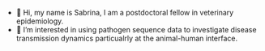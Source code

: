 - 👋 Hi, my name is Sabrina, I am a postdoctoral fellow in veterinary epidemiology.
- 👀 I’m interested in using pathogen sequence data to investigate disease transmission dynamics particualrly at the animal-human interface.

<!---
SSGreening/SSGreening is a ✨ special ✨ repository because its `README.md` (this file) appears on your GitHub profile.
You can click the Preview link to take a look at your changes.
--->
